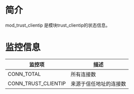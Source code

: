 # 简介

mod_trust_clientip 是模块trust_clientip的状态信息。

# 监控信息

| 监控项                       | 描述                                   |
| ---------------------------- | -------------------------------------- |
| CONN_TOTAL                   | 所有连接数                             |
| CONN_TRUST_CLIENTIP          | 来源于信任地址的连接数                 |

